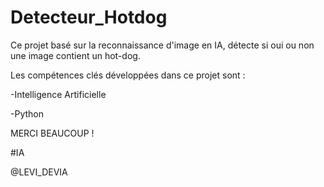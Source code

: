 # Detecteur_Hotdog
Ce projet basé sur la reconnaissance d'image en IA, détecte si oui ou non une image contient un hot-dog.

Les compétences clés développées dans ce projet sont :

-Intelligence Artificielle

-Python

MERCI BEAUCOUP !

#IA

@LEVI_DEVIA
